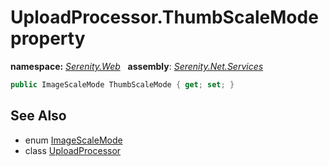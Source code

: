 # UploadProcessor.ThumbScaleMode property
**namespace:** *[Serenity.Web](../../README.md#serenity.web-namespace)*   **assembly**: *[Serenity.Net.Services](../../README.md)*

```csharp
public ImageScaleMode ThumbScaleMode { get; set; }
```

## See Also

* enum [ImageScaleMode](../Serenity.Net.Core/../ImageScaleMode.md)
* class [UploadProcessor](../UploadProcessor.md)